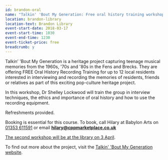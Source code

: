 ```yaml
---
id: brandon-oral
name: "Talkin' 'Bout My Generation: Free oral history training workshop 1 - Interviewing"
location: brandon-library
location-text: Brandon Library
event-start-date: 2018-03-17
event-start-time: 1030
event-end-time: 1230
event-ticket-price: free
breadcrumb: y
---
```


Talkin’ 'Bout My Generation is a heritage project capturing teenage
musical memories from the 1960s, '70s and '80s in the Fens and Brecks. They are offering FREE Oral History Recording Training for up to 12 local residents interested in interviewing and recording the memories of residents, friends or relatives as part of this exciting pop-culture heritage project.

In this workshop, Dr Shelley Lockwood will train the group in interview techniques, the ethics and importance of oral history and how to use the recording equipment.

Refreshments provided.

Booking is essential for this course. To book, call Hilary at Babylon Arts on [01353 611591](tel:01353611591) or email **hilary@cppmarketplace.co.uk**

[The second workshop will be at the library on 3 April](/events/brandon-2018-04-03-oral-history-training-2/).

To find out more about the project, visit the [Talkin' 'Bout My Generation website](http://mygeneration.ccan.co.uk/).
